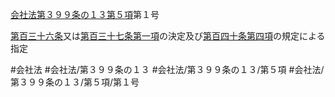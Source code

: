 [会社法第３９９条の１３第５項](会社法＿＿＿＿第３９９条の１３第５項)第１号

[第百三十六条](会社法＿＿＿＿第１３６条)又は[第百三十七条第一項](会社法＿＿＿＿第１３７条第１項)の決定及び[第百四十条第四項](会社法＿＿＿＿第１４０条第４項)の規定による指定


#会社法
#会社法/第３９９条の１３
#会社法/第３９９条の１３/第５項
#会社法/第３９９条の１３/第５項/第１号

